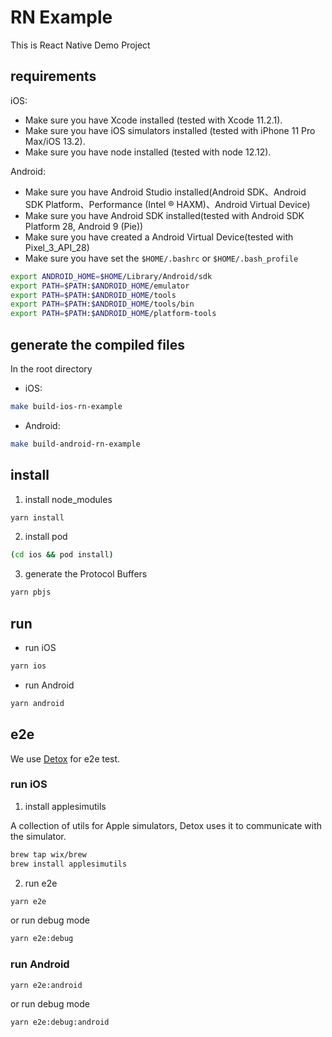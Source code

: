 # RN Example

This is React Native Demo Project

## requirements
iOS:
- Make sure you have Xcode installed (tested with Xcode 11.2.1).
- Make sure you have iOS simulators installed (tested with iPhone 11 Pro Max/iOS 13.2).
- Make sure you have node installed (tested with node 12.12).

Android:
- Make sure you have Android Studio installed(Android SDK、Android SDK Platform、Performance (Intel ® HAXM)、Android Virtual Device)
- Make sure you have Android SDK installed(tested with Android SDK Platform 28, Android 9 (Pie))
- Make sure you have created a Android Virtual Device(tested with Pixel_3_API_28)
- Make sure you have set the `$HOME/.bashrc` or `$HOME/.bash_profile`
```bash
export ANDROID_HOME=$HOME/Library/Android/sdk
export PATH=$PATH:$ANDROID_HOME/emulator
export PATH=$PATH:$ANDROID_HOME/tools
export PATH=$PATH:$ANDROID_HOME/tools/bin
export PATH=$PATH:$ANDROID_HOME/platform-tools
```

## generate the compiled files

In the root directory

- iOS:
```bash
make build-ios-rn-example
```

- Android:
```bash
make build-android-rn-example
```

## install

1. install node_modules
```bash
yarn install
```

2. install pod
```bash
(cd ios && pod install)
```
3. generate the Protocol Buffers
```bash
yarn pbjs
```

## run

- run iOS
```bash
yarn ios
```

- run Android
```bash
yarn android
```

## e2e
We use [Detox](https://github.com/wix/Detox) for e2e test.

### run iOS

1. install applesimutils

A collection of utils for Apple simulators, Detox uses it to communicate with the simulator.
```bash
brew tap wix/brew
brew install applesimutils
```

2. run e2e
```bash
yarn e2e
```

or run debug mode
```bash
yarn e2e:debug
```

###  run Android

```bash
yarn e2e:android
```

or run debug mode
```bash
yarn e2e:debug:android
```
